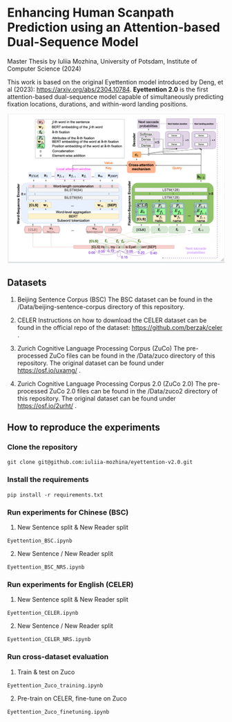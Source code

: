# Enhancing Human Scanpath Prediction using an Attention-based Dual-Sequence Model

Master Thesis by Iuliia Mozhina, University of Potsdam, Institute of Computer Science (2024)

This work is based on the original Eyettention model introduced by Deng, et al (2023): https://arxiv.org/abs/2304.10784. 
**Eyettention 2.0** is the first attention-based dual-sequence model capable of simultaneously predicting fixation locations, durations, and within-word landing positions. 

![Eyettention 2.0 architecture](model_arch.png)

## Datasets 
1. Beijing Sentence Corpus (BSC)
The BSC dataset can be found in the /Data/beijing-sentence-corpus directory of this repository.

2. CELER
Instructions on how to download the CELER dataset can be found in the official repo of the dataset: https://github.com/berzak/celer .

3. Zurich Cognitive Language Processing Corpus (ZuCo)
The pre-processed ZuCo files can be found in the /Data/zuco directory of this repository. The original dataset can be found under https://osf.io/uxamg/ .

4. Zurich Cognitive Language Processing Corpus 2.0 (ZuCo 2.0)
The pre-processed ZuCo 2.0 files can be found in the /Data/zuco2 directory of this repository. The original dataset can be found under https://osf.io/2urht/ .

## How to reproduce the experiments 

### Clone the repository
```
git clone git@github.com:iuliia-mozhina/eyettention-v2.0.git
```

### Install the requirements 
```
pip install -r requirements.txt
```


### Run experiments for Chinese (BSC)
1. New Sentence split & New Reader split
```
Eyettention_BSC.ipynb
```

2. New Sentence / New Reader split

```
Eyettention_BSC_NRS.ipynb
```

### Run experiments for English (CELER)
1. New Sentence split & New Reader split
```
Eyettention_CELER.ipynb
```
2. New Sentence / New Reader split

```
Eyettention_CELER_NRS.ipynb
```

### Run cross-dataset evaluation
1. Train & test on Zuco

```
Eyettention_Zuco_training.ipynb
```

2. Pre-train on CELER, fine-tune on Zuco
```
Eyettention_Zuco_finetuning.ipynb
```







